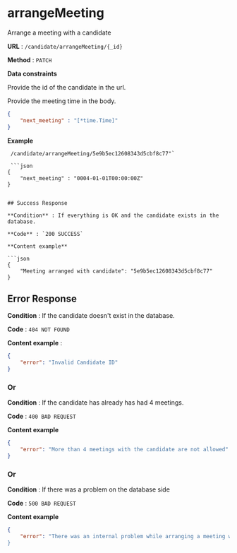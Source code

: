 # arrangeMeeting

Arrange a meeting with a candidate

**URL** : `/candidate/arrangeMeeting/{_id}`

**Method** : `PATCH`

**Data constraints**

Provide the id of the candidate in the url.

Provide the meeting time in the body. 

```json
{
	"next_meeting" : "[*time.Time]"
}
```

**Example** 

```
 /candidate/arrangeMeeting/5e9b5ec12608343d5cbf8c77"`

 ```json
{
	"next_meeting" : "0004-01-01T00:00:00Z"
}
```

```

## Success Response

**Condition** : If everything is OK and the candidate exists in the database.

**Code** : `200 SUCCESS`

**Content example**

```json
{
    "Meeting arranged with candidate": "5e9b5ec12608343d5cbf8c77"
}
```

## Error Response

**Condition** : If the candidate doesn't exist in the database.

**Code** : `404 NOT FOUND`

**Content example** :

```json
{
    "error": "Invalid Candidate ID"
}
```

### Or

**Condition** : If the candidate has already has had 4 meetings.

**Code** : `400 BAD REQUEST`

**Content example**

```json
{
    "error": "More than 4 meetings with the candidate are not allowed"
}

```

### Or

**Condition** : If there was a problem on the database side

**Code** : `500 BAD REQUEST`

**Content example**

```json
{
    "error": "There was an internal problem while arranging a meeting with the candidate""
}

```
